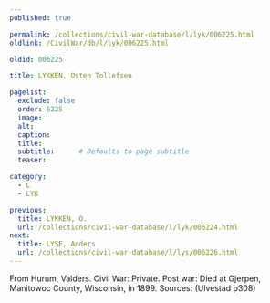 ```yaml
---
published: true

permalink: /collections/civil-war-database/l/lyk/006225.html
oldlink: /CivilWar/db/l/lyk/006225.html

oldid: 006225

title: LYKKEN, Osten Tollefsen

pagelist:
  exclude: false
  order: 6225
  image: 
  alt:
  caption:
  title:
  subtitle:      # Defaults to page subtitle
  teaser:

category: 
  - L 
  - LYK

previous:
  title: LYKKEN, O.
  url: /collections/civil-war-database/l/lyk/006224.html  
next:
  title: LYSE, Anders
  url: /collections/civil-war-database/l/lys/006226.html   
---
```

From Hurum, Valders. Civil War: Private. Post war: Died at Gjerpen, Manitowoc County, Wisconsin, in 1899. Sources: (Ulvestad p308)